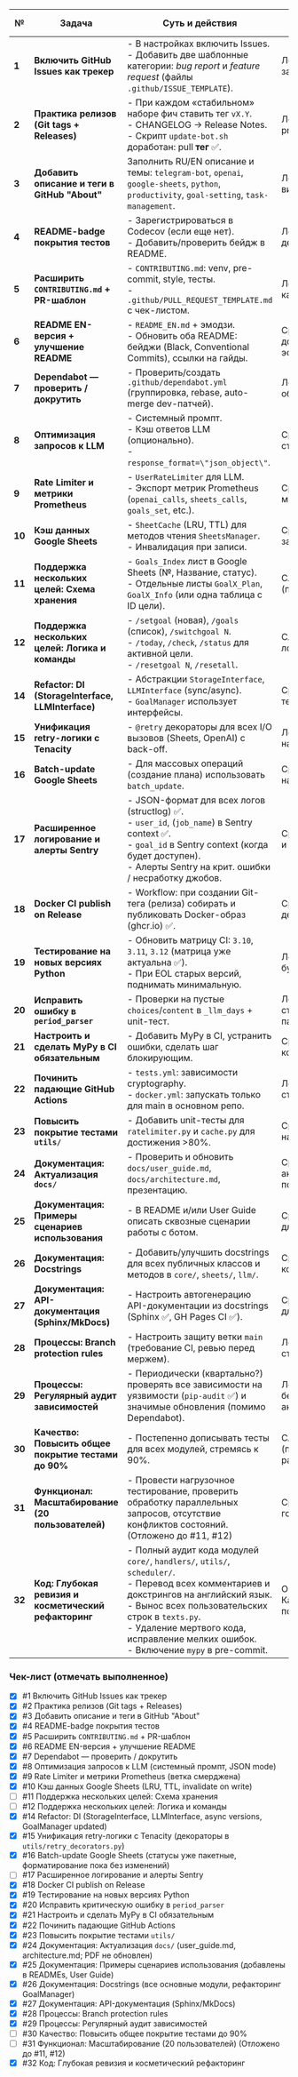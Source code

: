 | №      | Задача                                                            | Суть и действия                                                                                                                               | Почему важно / лёгкость                                                    |
| ------ | ----------------------------------------------------------------- | --------------------------------------------------------------------------------------------------------------------------------------------- | -------------------------------------------------------------------------- |
| **1**  | **Включить GitHub Issues как трекер**                             | - В настройках включить Issues.<br>- Добавить две шаблонные категории: *bug report* и *feature request* (файлы `.github/ISSUE_TEMPLATE`).         | Легко; фиксирует задачи.                                                   |
| **2**  | **Практика релизов (Git tags + Releases)**                        | - При каждом «стабильном» наборе фич ставить тег `vX.Y`.<br>- CHANGELOG → Release Notes.<br>- Скрипт `update-bot.sh` доработан: pull **тег** ✅. | Легко; надёжный prod-деплой.                                               |
| **3**  | **Добавить описание и теги в GitHub \"About\"**                     | Заполнить RU/EN описание и темы: `telegram-bot`, `openai`, `google-sheets`, `python`, `productivity`, `goal-setting`, `task-management`.      | Легко; улучшает видимость.                                                 |
| **4**  | **README-badge покрытия тестов**                                  | - Зарегистрироваться в Codecov (если еще нет).<br>- Добавить/проверить бейдж в README.                                                            | Легко; мотивирует держать 80%+.                                           |
| **5**  | **Расширить `CONTRIBUTING.md` + PR-шаблон**                       | - `CONTRIBUTING.md`: venv, pre-commit, style, тесты.<br>- `.github/PULL_REQUEST_TEMPLATE.md` с чек-листом.                                          | Легко; улучшает качество PR.                                               |
| **6**  | **README EN-версия + улучшение README**                           | - `README_EN.md` + эмодзи.<br>- Обновить оба README: бейджи (Black, Conventional Commits), ссылки на гайды.                                     | Средне; доступность, эстетика.                                           |
| **7**  | **Dependabot — проверить / докрутить**                            | - Проверить/создать `.github/dependabot.yml` (группировка, rebase, auto-merge dev-патчей).                                                       | Легко; ускорит обновления.                                                 |
| **8**  | **Оптимизация запросов к LLM**                                    | - Системный промпт.<br>- Кэш ответов LLM (опционально).<br>- `response_format=\"json_object\"`.                                                            | Средне; качество/стоимость LLM.                                          |
| **9**  | **Rate Limiter и метрики Prometheus**                             | - `UserRateLimiter` для LLM.<br>- Экспорт метрик Prometheus (`openai_calls`, `sheets_calls`, `goals_set`, etc.).                                 | Средне; защита API, мониторинг.                                            |
| **10** | **Кэш данных Google Sheets**                                      | - `SheetCache` (LRU, TTL) для методов чтения `SheetsManager`.<br>- Инвалидация при записи.                                                               | Средне; снижает задержки.                                                  |
| **11** | **Поддержка нескольких целей: Схема хранения**                    | - `Goals_Index` лист в Google Sheets (№, Название, статус).<br>- Отдельные листы `GoalX_Plan`, `GoalX_Info` (или одна таблица с ID цели).        | Сложно (проектирование).                                                   |
| **12** | **Поддержка нескольких целей: Логика и команды**                  | - `/setgoal` (новая), `/goals` (список), `/switchgoal N`.<br>- `/today`, `/check`, `/status` для активной цели.<br>- `/resetgoal N`, `/resetall`.     | Сложно (бизнес-логика).                                                    |
| **14** | **Refactor: DI (StorageInterface, LLMInterface)**                 | - Абстракции `StorageInterface`, `LLMInterface` (sync/async).<br>- `GoalManager` использует интерфейсы.                                            | Средне; гибкость, тестируемость.                                           |
| **15** | **Унификация retry-логики с Tenacity**                            | - `@retry` декораторы для всех I/O вызовов (Sheets, OpenAI) с back-off.                                                                     | Легко; повышает надёжность.                                                |
| **16** | **Batch-update Google Sheets**                                    | - Для массовых операций (создание плана) использовать `batch_update`.                                                                           | Средне; снижает нагрузку API.                                              |
| **17** | **Расширенное логирование и алерты Sentry**                       | - JSON-формат для всех логов (structlog) ✅.<br>- `user_id`, (`job_name`) в Sentry context ✅.<br>- `goal_id` в Sentry context (когда будет доступен).<br>- Алерты Sentry на крит. ошибки / несработку джобов. | Средне; поддержка и отладка.                                               |
| **18** | **Docker CI publish on Release**                                  | - Workflow: при создании Git-тега (релиза) собирать и публиковать Docker-образ (ghcr.io) ✅.                                                       | Средне; упрощает деплой.                                                   |
| **19** | **Тестирование на новых версиях Python**                          | - Обновить матрицу CI: `3.10`, `3.11`, `3.12` (матрица уже актуальна ✅).<br>- При EOL старых версий, поднимать минимальную.                                  | Легко; подготовка к будущему.                                              |
| **20** | **Исправить ошибку в `period_parser`**                            | - Проверки на пустые `choices`/`content` в `_llm_days` + unit-тест.                                                                            | Легко; стабильность LLM парсера.                                           |
| **21** | **Настроить и сделать MyPy в CI обязательным**                     | - Добавить MyPy в CI, устранить ошибки, сделать шаг блокирующим.                                                                               | Средне; качество кода.                                                     |
| **22** | **Починить падающие GitHub Actions**                                | - `tests.yml`: зависимости cryptography.<br>- `docker.yml`: запускать только для main в основном репо.                                          | Легко; стабильность CI.                                                    |
| **23** | **Повысить покрытие тестами `utils/`**                            | - Добавить unit-тесты для `ratelimiter.py` и `cache.py` для достижения >80%.                                                                  | Средне; повышение надежности.                                              |
| **24** | **Документация: Актуализация `docs/`**                            | - Проверить и обновить `docs/user_guide.md`, `docs/architecture.md`, презентацию.                                                              | Средне; актуальность для пользователей.                                     |
| **25** | **Документация: Примеры сценариев использования**                 | - В README и/или User Guide описать сквозные сценарии работы с ботом.                                                                           | Средне; понятность для пользователей.                                      |
| **26** | **Документация: Docstrings**                                      | - Добавить/улучшить docstrings для всех публичных классов и методов в `core/`, `sheets/`, `llm/`.                                                  | Средне; понятность кода.                                                   |
| **27** | **Документация: API-документация (Sphinx/MkDocs)**                | - Настроить автогенерацию API-документации из docstrings (Sphinx ✅, GH Pages CI ✅).                                                                                       | Средне-сложно; для разработчиков.                                         |
| **28** | **Процессы: Branch protection rules**                             | - Настроить защиту ветки `main` (требование CI, ревью перед мержем).                                                                          | Легко; стабильность `main`.                                                |
| **29** | **Процессы: Регулярный аудит зависимостей**                       | - Периодически (квартально?) проверять все зависимости на уязвимости (`pip-audit` ✅) и значимые обновления (помимо Dependabot).                               | Легко; безопасность, актуальность.                                        |
| **30** | **Качество: Повысить общее покрытие тестами до 90%**              | - Постепенно дописывать тесты для всех модулей, стремясь к 90%.                                                                              | Сложно (постоянная работа).                                                |
| **31** | **Функционал: Масштабирование (20 пользователей)**                | - Провести нагрузочное тестирование, проверить обработку параллельных запросов, отсутствие конфликтов состояний. (Отложено до #11, #12)                                  | Средне-сложно; готовность к росту.                                         |
| **32** | **Код: Глубокая ревизия и косметический рефакторинг** | - Полный аудит кода модулей `core/`, `handlers/`, `utils/`, `scheduler/`.<br>- Перевод всех комментариев и докстрингов на английский язык.<br>- Вынос всех пользовательских строк в `texts.py`.<br>- Удаление мертвого кода, исправление мелких ошибок.<br>- Включение `mypy` в pre-commit. | Очень важно; Качество кода, поддерживаемость. |

### Чек-лист (отмечать выполненное)

- [x] #1 Включить GitHub Issues как трекер
- [x] #2 Практика релизов (Git tags + Releases)
- [x] #3 Добавить описание и теги в GitHub "About"
- [x] #4 README-badge покрытия тестов
- [x] #5 Расширить `CONTRIBUTING.md` + PR-шаблон
- [x] #6 README EN-версия + улучшение README
- [x] #7 Dependabot — проверить / докрутить
- [x] #8 Оптимизация запросов к LLM (системный промпт, JSON mode)
- [x] #9 Rate Limiter и метрики Prometheus (ветка смерджена)
- [x] #10 Кэш данных Google Sheets (LRU, TTL, invalidate on write)
- [ ] #11 Поддержка нескольких целей: Схема хранения
- [ ] #12 Поддержка нескольких целей: Логика и команды
- [x] #14 Refactor: DI (StorageInterface, LLMInterface, async versions, GoalManager updated)
- [x] #15 Унификация retry-логики с Tenacity (декораторы в `utils/retry_decorators.py`)
- [x] #16 Batch-update Google Sheets (статусы уже пакетные, форматирование пока без изменений)
- [ ] #17 Расширенное логирование и алерты Sentry
- [x] #18 Docker CI publish on Release
- [x] #19 Тестирование на новых версиях Python
- [x] #20 Исправить критическую ошибку в `period_parser`
- [x] #21 Настроить и сделать MyPy в CI обязательным
- [x] #22 Починить падающие GitHub Actions
- [x] #23 Повысить покрытие тестами `utils/`
- [x] #24 Документация: Актуализация `docs/` (user_guide.md, architecture.md; PDF не обновлен)
- [x] #25 Документация: Примеры сценариев использования (добавлены в READMEs, User Guide)
- [x] #26 Документация: Docstrings (все основные модули, рефакторинг GoalManager)
- [x] #27 Документация: API-документация (Sphinx/MkDocs)
- [x] #28 Процессы: Branch protection rules
- [x] #29 Процессы: Регулярный аудит зависимостей
- [ ] #30 Качество: Повысить общее покрытие тестами до 90%
- [ ] #31 Функционал: Масштабирование (20 пользователей) (Отложено до #11, #12)
- [x] #32 Код: Глубокая ревизия и косметический рефакторинг